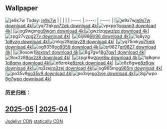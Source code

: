 ## Wallpaper
![je9x7w](https://w.wallhaven.cc/full/je/wallhaven-je9x7w.png) Today: [je9x7w](https://th.wallhaven.cc/small/je/je9x7w.jpg)
|      |      |      |
| :----: | :----: | :----: |
|![je9x7w](https://th.wallhaven.cc/small/je/je9x7w.jpg)[je9x7w download 4k](https://wallhaven.cc/w/je9x7w)|![yq72qk](https://th.wallhaven.cc/small/yq/yq72qk.jpg)[yq72qk download 4k](https://wallhaven.cc/w/yq72qk)|![vpxpp3](https://th.wallhaven.cc/small/vp/vpxpp3.jpg)[vpxpp3 download 4k](https://wallhaven.cc/w/vpxpp3)|
|![og9wgm](https://th.wallhaven.cc/small/og/og9wgm.jpg)[og9wgm download 4k](https://wallhaven.cc/w/og9wgm)|![gwzlzq](https://th.wallhaven.cc/small/gw/gwzlzq.jpg)[gwzlzq download 4k](https://wallhaven.cc/w/gwzlzq)|![zpg27v](https://th.wallhaven.cc/small/zp/zpg27v.jpg)[zpg27v download 4k](https://wallhaven.cc/w/zpg27v)|
|![6ljl96](https://th.wallhaven.cc/small/6l/6ljl96.jpg)[6ljl96 download 4k](https://wallhaven.cc/w/6ljl96)|![1q8yzg](https://th.wallhaven.cc/small/1q/1q8yzg.jpg)[1q8yzg download 4k](https://wallhaven.cc/w/1q8yzg)|![mlqy28](https://th.wallhaven.cc/small/ml/mlqy28.jpg)[mlqy28 download 4k](https://wallhaven.cc/w/mlqy28)|
|![yq75mk](https://th.wallhaven.cc/small/yq/yq75mk.jpg)[yq75mk download 4k](https://wallhaven.cc/w/yq75mk)|![og9359](https://th.wallhaven.cc/small/og/og9359.jpg)[og9359 download 4k](https://wallhaven.cc/w/og9359)|![qr9827](https://th.wallhaven.cc/small/qr/qr9827.jpg)[qr9827 download 4k](https://wallhaven.cc/w/qr9827)|
|![9oxow1](https://th.wallhaven.cc/small/9o/9oxow1.jpg)[9oxow1 download 4k](https://wallhaven.cc/w/9oxow1)|![8g7gw1](https://th.wallhaven.cc/small/8g/8g7gw1.jpg)[8g7gw1 download 4k](https://wallhaven.cc/w/8g7gw1)|![9ox2z8](https://th.wallhaven.cc/small/9o/9ox2z8.jpg)[9ox2z8 download 4k](https://wallhaven.cc/w/9ox2z8)|
|![zpgr8w](https://th.wallhaven.cc/small/zp/zpgr8w.jpg)[zpgr8w download 4k](https://wallhaven.cc/w/zpgr8w)|![1q8qmv](https://th.wallhaven.cc/small/1q/1q8qmv.jpg)[1q8qmv download 4k](https://wallhaven.cc/w/1q8qmv)|![e8zrek](https://th.wallhaven.cc/small/e8/e8zrek.jpg)[e8zrek download 4k](https://wallhaven.cc/w/e8zrek)|
|![e8z6gw](https://th.wallhaven.cc/small/e8/e8z6gw.jpg)[e8z6gw download 4k](https://wallhaven.cc/w/e8z6gw)|![rq3zej](https://th.wallhaven.cc/small/rq/rq3zej.jpg)[rq3zej download 4k](https://wallhaven.cc/w/rq3zej)|![og965m](https://th.wallhaven.cc/small/og/og965m.jpg)[og965m download 4k](https://wallhaven.cc/w/og965m)|
|![po35v9](https://th.wallhaven.cc/small/po/po35v9.jpg)[po35v9 download 4k](https://wallhaven.cc/w/po35v9)|![po3vje](https://th.wallhaven.cc/small/po/po3vje.jpg)[po3vje download 4k](https://wallhaven.cc/w/po3vje)|![8g7wpo](https://th.wallhaven.cc/small/8g/8g7wpo.jpg)[8g7wpo download 4k](https://wallhaven.cc/w/8g7wpo)|

### 历史归档：
[2025-05](https://github.com/april-projects/april-wallpaper/tree/main/picture/2025-05/) | [2025-04](https://github.com/april-projects/april-wallpaper/tree/main/picture/2025-04/) | 
---
[Jsdelivr CDN](https://cdn.jsdelivr.net/gh/april-projects/april-wallpaper/api.json)
[statically CDN](https://cdn.statically.io/gh/april-projects/april-wallpaper/main/api.json)